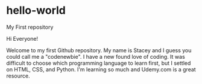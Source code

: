 # hello-world
My First repository

Hi Everyone!

Welcome to my first Github repository. My name is Stacey and I guess you could call me a "codenewbie".  I have a new found love of coding.  It was difficult to choose which programming language to learn first, but I settled on HTML, CSS, and Python. 
I'm learning so much and Udemy.com is a great resource.  
